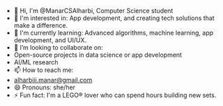 - 👋 Hi, I'm @ManarCSAlharbi, Computer Science student
- 👀 I'm interested in: App development, and creating tech solutions that make a difference.
- 🌱 I'm currently learning: Advanced algorithms, machine learning, app development, and UI/UX.
- 💞️ I’m looking to collaborate on:
- Open-source projects in data science or app development
- AI/ML research
- 📫 How to reach me:
- alharbiii.manar@gmail.com
- 😄 Pronouns: she/her
- ⚡ Fun fact: I'm a LEGO® lover who can spend hours building new sets.

<!---
ManarCSAlharbi/ManarCSAlharbi is a ✨ special ✨ repository because its `README.md` (this file) appears on your GitHub profile.
You can click the Preview link to take a look at your changes.
--->


